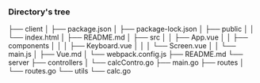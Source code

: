 ### Directory's tree

├── client
│   ├── package.json
│   ├── package-lock.json
│   ├── public
│   │   └── index.html
│   ├── README.md
│   ├── src
│   │   ├── App.vue
│   │   ├── components
│   │   │   ├── Keyboard.vue
│   │   │   └── Screen.vue
│   │   └── main.js
│   ├── Vue.md
│   └── webpack.config.js
├── README.md
└── server
    ├── controllers
    │   └── calcContro.go
    ├── main.go
    ├── routes
    │   └── routes.go
    └── utils
        └── calc.go
        